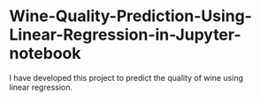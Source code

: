 # Wine-Quality-Prediction-Using-Linear-Regression-in-Jupyter-notebook
I have developed this project to predict the quality of wine using linear regression.
